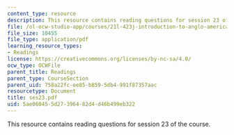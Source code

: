 ```yaml
---
content_type: resource
description: This resource contains reading questions for session 23 of the course.
file: /ol-ocw-studio-app/courses/21l-423j-introduction-to-anglo-american-folk-music-fall-2005/5ae060455d27396482d4d46b499eb322_ses23.pdf
file_size: 10455
file_type: application/pdf
learning_resource_types:
- Readings
license: https://creativecommons.org/licenses/by-nc-sa/4.0/
ocw_type: OCWFile
parent_title: Readings
parent_type: CourseSection
parent_uid: 758a22fc-ee85-b859-5db4-991f87357aac
resourcetype: Document
title: ses23.pdf
uid: 5ae06045-5d27-3964-82d4-d46b499eb322
---
```

This resource contains reading questions for session 23 of the course.